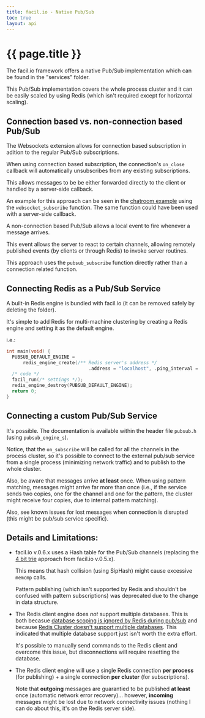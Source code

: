 ```yaml
---
title: facil.io - Native Pub/Sub
toc: true
layout: api
---
```

# {{ page.title }}

The facil.io framework offers a native Pub/Sub implementation which can be found in the "services" folder.

This Pub/Sub implementation covers the whole process cluster and it can be easily scaled by using Redis (which isn't required except for horizontal scaling).

## Connection based vs. non-connection based Pub/Sub

The Websockets extension allows for connection based subscription in adition to the regular Pub/Sub subscriptions.

When using connection based subscription, the connection's `on_close` callback will automatically unsubscribes from any existing subscriptions.

This allows messages to be be either forwarded directly to the client or handled by a server-side callback.

An example for this approach can be seen in the [chatroom example](/index.md#an-easy-chatroom-example) using the `websocket_subscribe` function. The same function could have been used with a server-side callback.

A non-connection based Pub/Sub allows a local event to fire whenever a message arrives.

This event allows the server to react to certain channels, allowing remotely published events (by clients or through Redis) to invoke server routines.

This approach uses the `pubsub_subscribe` function directly rather than a connection related function.

## Connecting Redis as a Pub/Sub Service

A built-in Redis engine is bundled with facil.io (it can be removed safely by deleting the folder).

It's simple to add Redis for multi-machine clustering by creating a Redis engine and setting it as the default engine.

i.e.:

```c
int main(void) {
  PUBSUB_DEFAULT_ENGINE =
      redis_engine_create(/** Redis server's address */
                              .address = "localhost", .ping_interval = 2, );
  /* code */
  facil_run(/* settings */);
  redis_engine_destroy(PUBSUB_DEFAULT_ENGINE);
  return 0;
}
```

## Connecting a custom Pub/Sub Service

It's possible. The documentation is available within the header file `pubsub.h` (using `pubsub_engine_s`).

Notice, that the `on_subscribe` will be called for all the channels in the process cluster, so it's possible to connect to the external pub/sub service from a single process (minimizing network traffic) and to publish to the whole cluster.

Also, be aware that messages arrive **at least** once. When using pattern matching, messages might arrive far more than once (i.e., if the service sends two copies, one for the channel and one for the pattern, the cluster might receive four copies, due to internal pattern matching).

Also, see known issues for lost messages when connection is disrupted (this might be pub/sub service specific).

## Details and Limitations:

* facil.io v.0.6.x uses a Hash table for the Pub/Sub channels (replacing the [4 bit trie](https://en.wikipedia.org/wiki/Trie) approach from facil.io v.0.5.x).

    This means that hash collision (using SipHash) might cause excessive `memcmp` calls.

    Pattern publishing (which isn't supported by Redis and shouldn't be confused with pattern subscriptions) was deprecated due to the change in data structure.

* The Redis client engine does *not* support multiple databases. This is both becasue [database scoping is ignored by Redis during pub/sub](https://redis.io/topics/pubsub#database-amp-scoping) and because [Redis Cluster doesn't support multiple databases](https://redis.io/topics/cluster-spec). This indicated that multiple database support just isn't worth the extra effort.

   It's possible to manually send commands to the Redis client and overcome this issue, but disconnections will require resetting the database.

* The Redis client engine will use a single Redis connection **per process** (for publishing) + a single connection **per cluster** (for subscriptions).

    Note that **outgoing** messages are guarantied to be published **at least** once (automatic network error recovery)... however, **incoming** messages might be lost due to network connectivity issues (nothing I can do about this, it's on the Redis server side).
